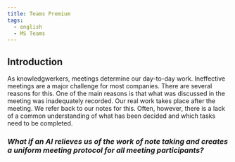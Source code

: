 ```yaml
---
title: Teams Premium
tags:
  - english
  - MS Teams
---
```


## Introduction
As knowledgwerkers, meetings determine our day-to-day work. Ineffective meetings are a major challenge for most companies. There are several reasons for this. One of the main reasons is that what was discussed in the meeting was inadequately recorded.
Our real work takes place after the meeting. We refer back to our notes for this. Often, however, there is a lack of a common understanding of what has been decided and which tasks need to be completed.
### *What if an AI relieves us of the work of note taking and creates a uniform meeting protocol for all meeting participants?*
